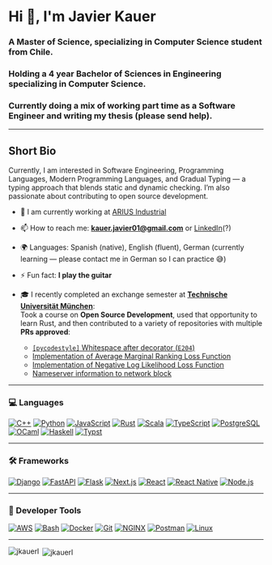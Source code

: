 # Hi 👋, I'm Javier Kauer

### A Master of Science, specializing in Computer Science student from Chile.  
### Holding a 4 year Bachelor of Sciences in Engineering specializing in Computer Science.  
### Currently doing a mix of working part time as a Software Engineer and writing my thesis (please send help).

---

## Short Bio

Currently, I am interested in Software Engineering, Programming Languages, Modern Programming Languages, and Gradual Typing — a typing approach that blends static and dynamic checking. I’m also passionate about contributing to open source development.

- 🔭 I am currently working at [ARIUS Industrial](http://www.arius.cl)

- 📫 How to reach me: **kauer.javier01@gmail.com** or [LinkedIn](https://linkedin.com/in/javier-kauer)(?)

- 🌍 Languages: Spanish (native), English (fluent), German (currently learning — please contact me in German so I can practice 😅)

- ⚡ Fun fact: **I play the guitar**

- 🎓 I recently completed an exchange semester at [**Technische Universität München**](https://www.tum.de/):  
  Took a course on **Open Source Development**, used that opportunity to learn Rust, and then contributed to a variety of repositories with multiple **PRs approved**:  
  - [`[pycodestyle]` Whitespace after decorator (`E204`)](https://github.com/astral-sh/ruff/pull/12140)  
  - [Implementation of Average Marginal Ranking Loss Function](https://github.com/TheAlgorithms/Rust/pull/742)  
  - [Implementation of Negative Log Likelihood Loss Function](https://github.com/TheAlgorithms/Rust/pull/734)  
  - [Nameserver information to network block](https://github.com/greshake/i3status-rust/pull/2058)

---

### 💻 Languages

[![C++](https://img.shields.io/badge/C++-00599C?style=for-the-badge&logo=c%2B%2B&logoColor=white)](https://www.w3schools.com/cpp/)
[![Python](https://img.shields.io/badge/Python-3670A0?style=for-the-badge&logo=python&logoColor=ffdd54)](https://www.python.org)
[![JavaScript](https://img.shields.io/badge/JavaScript-F7DF1E?style=for-the-badge&logo=javascript&logoColor=black)](https://developer.mozilla.org/en-US/docs/Web/JavaScript)
[![Rust](https://img.shields.io/badge/Rust-000000?style=for-the-badge&logo=rust&logoColor=white)](https://www.rust-lang.org)
[![Scala](https://img.shields.io/badge/Scala-DC322F?style=for-the-badge&logo=scala&logoColor=white)](https://www.scala-lang.org)
[![TypeScript](https://img.shields.io/badge/TypeScript-3178C6?style=for-the-badge&logo=typescript&logoColor=white)](https://www.typescriptlang.org/)
[![PostgreSQL](https://img.shields.io/badge/PostgreSQL-4169E1?style=for-the-badge&logo=postgresql&logoColor=white)](https://www.postgresql.org)
[![OCaml](https://img.shields.io/badge/OCaml-3be133?style=for-the-badge&logo=ocaml&logoColor=white)](https://ocaml.org/)
[![Haskell](https://img.shields.io/badge/Haskell-5e5086?style=for-the-badge&logo=haskell&logoColor=white)](https://www.haskell.org/)
[![Typst](https://img.shields.io/badge/typst-239DAD.svg?style=for-the-badge&logo=typst&logoColor=white)](https://typst.app/)

---

### 🛠️ Frameworks

[![Django](https://img.shields.io/badge/Django-092E20?style=for-the-badge&logo=django&logoColor=white)](https://www.djangoproject.com/)
[![FastAPI](https://img.shields.io/badge/FastAPI-005571?style=for-the-badge&logo=fastapi)](https://fastapi.tiangolo.com/)
[![Flask](https://img.shields.io/badge/Flask-000000?style=for-the-badge&logo=flask&logoColor=white)](https://flask.palletsprojects.com/)
[![Next.js](https://img.shields.io/badge/Next.js-000000?style=for-the-badge&logo=nextdotjs&logoColor=white)](https://nextjs.org/)
[![React](https://img.shields.io/badge/React-61DAFB?style=for-the-badge&logo=react&logoColor=black)](https://reactjs.org/)
[![React Native](https://img.shields.io/badge/React_Native-20232A?style=for-the-badge&logo=react&logoColor=61DAFB)](https://reactnative.dev/)
[![Node.js](https://img.shields.io/badge/node.js-6DA55F?style=for-the-badge&logo=node.js&logoColor=white)](https://nodejs.org/es)

---

### 🧰 Developer Tools

[![AWS](https://img.shields.io/badge/AWS-232F3E?style=for-the-badge&logo=amazonaws&logoColor=white)](https://aws.amazon.com)
[![Bash](https://img.shields.io/badge/Bash-4EAA25?style=for-the-badge&logo=gnu-bash&logoColor=white)](https://www.gnu.org/software/bash/)
[![Docker](https://img.shields.io/badge/Docker-2496ED?style=for-the-badge&logo=docker&logoColor=white)](https://www.docker.com/)
[![Git](https://img.shields.io/badge/Git-F05032?style=for-the-badge&logo=git&logoColor=white)](https://git-scm.com/)
[![NGINX](https://img.shields.io/badge/NGINX-009639?style=for-the-badge&logo=nginx&logoColor=white)](https://www.nginx.com)
[![Postman](https://img.shields.io/badge/Postman-FF6C37?style=for-the-badge&logo=postman&logoColor=white)](https://postman.com)
[![Linux](https://img.shields.io/badge/Linux-FCC624?style=for-the-badge&logo=linux&logoColor=black)](https://www.linux.org/)

---

<p><img align="left" src="https://github-readme-stats.vercel.app/api/top-langs?username=jkauerl&show_icons=true&locale=en&layout=compact" alt="jkauerl" /></p>

<p>&nbsp;<img align="center" src="https://github-readme-stats.vercel.app/api?username=jkauerl&show_icons=true&locale=en" alt="jkauerl" /></p>

<!-- <p><img align="center" src="https://github-readme-streak-stats.herokuapp.com/?user=jkauerl&" alt="jkauerl" /></p>-->
